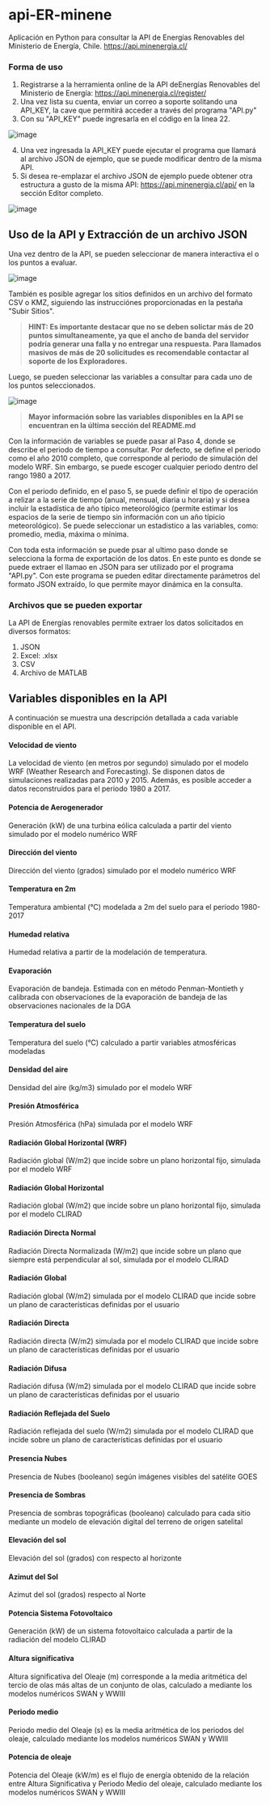 # api-ER-minene
Aplicación en Python para consultar la API de Energías Renovables del Ministerio de Energía, Chile. https://api.minenergia.cl/

### Forma de uso
1. Registrarse a la herramienta online de la API deEnergías Renovables del Ministerio de Energía: https://api.minenergia.cl/register/
2. Una vez lista su cuenta, enviar un correo a soporte solitando una API_KEY, la cave que permitirá acceder a través del programa "API.py"
3. Con su "API_KEY" puede ingresarla en el código en la linea 22.

![image](https://user-images.githubusercontent.com/121578605/228037015-58b5ae67-f4bd-4ac9-9524-f70a5508ed78.png)

4. Una vez ingresada la API_KEY puede ejecutar el programa que llamará al archivo JSON de ejemplo, que se puede modificar dentro de la misma API. 
5. Si desea re-emplazar el archivo JSON de ejemplo puede obtener otra estructura a gusto de la misma API: https://api.minenergia.cl/api/ en la sección Editor completo.

![image](https://user-images.githubusercontent.com/121578605/228028030-d24d5cd4-7a82-4bd5-a098-459e86b54e36.png)

## Uso de la API y Extracción de un archivo JSON

Una vez dentro de la API, se pueden seleccionar de manera interactiva el o los puntos a evaluar.

![image](https://user-images.githubusercontent.com/121578605/228037622-2dbe099e-e469-4e43-91d8-11796d355919.png)

También es posible agregar los sitios definidos en un archivo del formato CSV o KMZ, siguiendo las instrucciónes proporcionadas en la pestaña "Subir Sitios".

> **HINT: Es importante destacar que no se deben solictar más de 20 puntos simultaneamente, ya que el ancho de banda del servidor podría generar una falla y no entregar una respuesta. Para llamados masivos de más de 20 solicitudes es recomendable contactar al soporte de los Exploradores.**

Luego, se pueden seleccionar las variables a consultar para cada uno de los puntos seleccionados. 

![image](https://user-images.githubusercontent.com/121578605/228038408-a87b1ad4-f4fa-4d52-8367-326aaf3dbe70.png)

> **Mayor información sobre las variables disponibles en la API se encuentran en la última sección del README.md**

Con la información de variables se puede pasar al Paso 4, donde se describe el periodo de tiempo a consultar. Por defecto, se define el periodo como el año 2010 completo, que corresponde al periodo de simulación del modelo WRF. Sin embargo, se puede escoger cualquier periodo dentro del rango 1980 a 2017.

Con el periodo definido, en el paso 5, se puede definir el tipo de operación a relizar a la serie de tiempo (anual, mensual, diaria u horaria) y si desea incluir la estadística de año típico meteorológico (permite estimar los espacios de la serie de tiempo sin información con un año típicio meteorológico). Se puede seleccionar un estadistico a las variables, como: promedio, media, máxima o mínima. 

Con toda esta información se puede psar al ultimo paso donde se selecciona la forma de exportación de los datos. En este punto es donde se puede extraer el llamao en JSON para ser utilizado por el programa "API.py". Con este programa se pueden editar directamente parámetros del formato JSON extraído, lo que permite mayor dinámica en la consulta.

### Archivos que se pueden exportar
La API de Energías renovables permite extraer los datos solicitados en diversos formatos: 
1. JSON
2. Excel: .xlsx
3. CSV
4. Archivo de MATLAB


## Variables disponibles en la API
A continuación se muestra una descripción detallada a cada variable disponible en el API.

#### Velocidad de viento
La velocidad de viento (en metros por segundo) simulado por el modelo WRF (Weather Research and Forecasting). Se disponen datos de simulaciones realizadas para 2010 y 2015. Además, es posible acceder a datos reconstruidos para el periodo 1980 a 2017.

#### Potencia de Aerogenerador
Generación (kW) de una turbina eólica calculada a partir del viento simulado por el modelo numérico WRF

#### Dirección del viento
Dirección del viento (grados) simulado por el modelo numérico WRF

#### Temperatura en 2m
Temperatura ambiental (°C) modelada a 2m del suelo para el periodo 1980-2017

#### Humedad relativa
Humedad relativa a partir de la modelación de temperatura.

#### Evaporación
Evaporación de bandeja. Estimada con en método Penman-Montieth y calibrada con observaciones de la evaporación de bandeja de las observaciones nacionales de la DGA

#### Temperatura del suelo
Temperatura del suelo (°C) calculado a partir variables atmosféricas modeladas

#### Densidad del aire
Densidad del aire (kg/m3) simulado por el modelo WRF

#### Presión Atmosférica
Presión Atmosférica (hPa) simulada por el modelo WRF

#### Radiación Global Horizontal (WRF)
Radiación global (W/m2) que incide sobre un plano horizontal fijo, simulada por el modelo WRF

#### Radiación Global Horizontal
Radiación global (W/m2) que incide sobre un plano horizontal fijo, simulada por el modelo CLIRAD

#### Radiación Directa Normal
Radiación Directa Normalizada (W/m2) que incide sobre un plano que siempre está perpendicular al sol, simulada por el modelo CLIRAD

#### Radiación Global
Radiación global (W/m2) simulada por el modelo CLIRAD que incide sobre un plano de características definidas por el usuario

#### Radiación Directa
Radiación directa (W/m2) simulada por el modelo CLIRAD que incide sobre un plano de características definidas por el usuario

#### Radiación Difusa
Radiación difusa (W/m2) simulada por el modelo CLIRAD que incide sobre un plano de características definidas por el usuario

#### Radiación Reflejada del Suelo
Radiación reflejada del suelo (W/m2) simulada por el modelo CLIRAD que incide sobre un plano de características definidas por el usuario

#### Presencia Nubes
Presencia de Nubes (booleano) según imágenes visibles del satélite GOES

#### Presencia de Sombras
Presencia de sombras topográficas (booleano) calculado para cada sitio mediante un modelo de elevación digital del terreno de origen satelital

#### Elevación del sol
Elevación del sol (grados) con respecto al horizonte

#### Azimut del Sol
Azimut del sol (grados) respecto al Norte

#### Potencia Sistema Fotovoltaico
Generación (kW) de un sistema fotovoltaico calculada a partir de la radiación del modelo CLIRAD

#### Altura significativa
Altura significativa del Oleaje (m) corresponde a la media aritmética del tercio de olas más altas de un conjunto de olas, calculado a mediante los modelos numéricos SWAN y WWIII

#### Periodo medio
Periodo medio del Oleaje (s) es la media aritmética de los periodos del oleaje, calculado mediante los modelos numéricos SWAN y WWIII

#### Potencia de oleaje
Potencia del Oleaje (kW/m) es el flujo de energía obtenido de la relación entre Altura Significativa y Periodo Medio del oleaje, calculado mediante los modelos numéricos SWAN y WWIII
